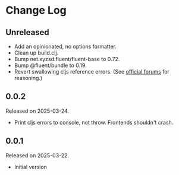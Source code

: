 # Change Log

## Unreleased

- Add an opinionated, no options formatter.
- Clean up build.clj.
- Bump net.xyzsd.fluent/fluent-base to 0.72.
- Bump @fluent/bundle to 0.19.
- Revert swallowing cljs reference errors. (See [official forums](https://discourse.mozilla.org/t/which-tools-are-available-for-finding-errors-in-ftl-files/70313/2) for reasoning.)

## 0.0.2

Released on 2025-03-24.

- Print cljs errors to console, not throw. Frontends shouldn't crash.

## 0.0.1

Released on 2025-03-22.

- Initial version
